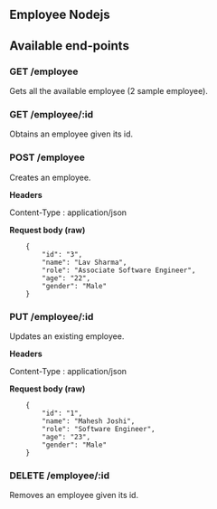 ## Employee Nodejs

## Available end-points

### GET /employee

Gets all the available employee (2 sample employee).

### GET /employee/:id

Obtains an employee given its id.

### POST /employee

Creates an employee.

**Headers**

Content-Type : application/json

**Request body (raw)**

```
    {
        "id": "3",
        "name": "Lav Sharma",
        "role": "Associate Software Engineer",
        "age": "22",
        "gender": "Male"
    }
```

### PUT /employee/:id

Updates an existing employee. 

**Headers**

Content-Type : application/json

**Request body (raw)**

```
    {
        "id": "1",
        "name": "Mahesh Joshi",
        "role": "Software Engineer",
        "age": "23",
        "gender": "Male"
    }
```

### DELETE /employee/:id

Removes an employee given its id.



